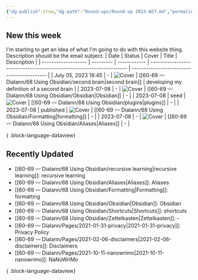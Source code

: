 ```yaml
---
{"dg-publish":true,"dg-path":"Round-ups/Round-up 2023-W27.md","permalink":"/round-ups/round-up-2023-w27/","title":"Round-up for 2023 W27","contentClasses":"cards cards-2-1","noteIcon":"","created":"","updated":"2023-07-17T02:01:13.000-04:00"}
---
```



## New this week
I'm starting to get an idea of what I'm going to do with this website thing. Description should be the email subject.
| Date                | Status    | Cover        | Title                                                                | Description                                |
| ------------------- | --------- | ------------ | -------------------------------------------------------------------- | ------------------------------------------ |
| July 05, 2023 18:45 | \-        | ![Cover](\-) | [[60-69 〰️ Dialann/68 Using Obsidian/second brain\|second brain]] | developing my definition of a second brain |
| 2023-07-08          | \-        | ![Cover](\-) | [[60-69 〰️ Dialann/68 Using Obsidian/Obsidian\|Obsidian]]         | \-                                         |
| 2023-07-08          | seed      | ![Cover](\-) | [[60-69 〰️ Dialann/68 Using Obsidian/plugins\|plugins]]           | \-                                         |
| 2023-07-08          | published | ![Cover](\-) | [[60-69 〰️ Dialann/68 Using Obsidian/Formatting\|formatting]]     | \-                                         |
| 2023-07-08          | \-        | ![Cover](\-) | [[60-69 〰️ Dialann/68 Using Obsidian/Aliases\|Aliases]]           | \-                                         |

{ .block-language-dataview}

## Recently Updated
- [[60-69 〰️ Dialann/68 Using Obsidian/recursive learning\|recursive learning]]: recursive learning
- [[60-69 〰️ Dialann/68 Using Obsidian/Aliases\|Aliases]]: Aliases
- [[60-69 〰️ Dialann/68 Using Obsidian/Formatting\|Formatting]]: formatting
- [[60-69 〰️ Dialann/68 Using Obsidian/Obsidian\|Obsidian]]: Obsidian
- [[60-69 〰️ Dialann/68 Using Obsidian/Shortcuts\|Shortcuts]]: shortcuts
- [[60-69 〰️ Dialann/68 Using Obsidian/Zettelkasten\|Zettelkasten]]: \-
- [[60-69 〰️ Dialann/Pages/2021-01-31-privacy\|2021-01-31-privacy]]: Privacy Policy
- [[60-69 〰️ Dialann/Pages/2021-02-06-disclaimers\|2021-02-06-disclaimers]]: Disclaimers
- [[60-69 〰️ Dialann/Pages/2021-10-11-nanowrimo\|2021-10-11-nanowrimo]]: NaNoWriMo

{ .block-language-dataview}



